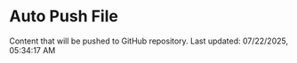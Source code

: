 # Auto Push File

Content that will be pushed to GitHub repository.
Last updated: 07/22/2025, 05:34:17 AM